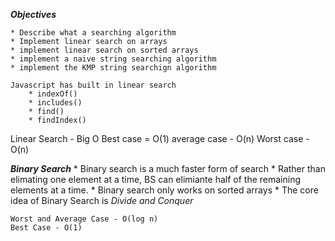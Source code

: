 ***Objectives***

    * Describe what a searching algorithm
    * Implement linear search on arrays
    * implement linear search on sorted arrays
    * implement a naive string searching algorithm
    * implement the KMP string searchign algorithm

    Javascript has built in linear search
        * indexOf()
        * includes()
        * find()
        * findIndex()

Linear Search - Big O
Best case = O(1)
average case - O(n)
Worst case - O(n)

***Binary Search***
    * Binary search is a much faster form of search
    * Rather than elimating one element at a time, BS can elimiante half of the remaining elements at a time.
    * Binary search only works on sorted arrays
    * The core idea of Binary Search is *Divide and Conquer*

    Worst and Average Case - O(log n)
    Best Case - O(1)